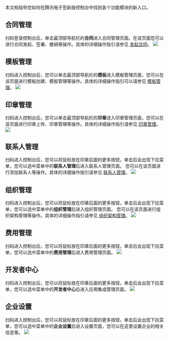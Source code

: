 本文档指导您如何在腾讯电子签新版控制台中找到各个功能模块的新入口。
## 合同管理
扫码登录控制台后，单击最顶部导航栏的**合同**进入合同管理页面。在该页面您可以进行合同发起、签署、撤销等操作。具体的详细操作指引请参见 [发起合同](https://cloud.tencent.com/document/product/1323/61360)。
![](https://qcloudimg.tencent-cloud.cn/raw/ed235d20222d3bb52c6969f1cf871eed.png)


## 模板管理
扫码进入控制台后，您可以单击最顶部导航栏的**模板**进入模板管理页面，您可以在该页面进行模板创建、模板管理等操作。具体的详细操作指引可以请参见 [模板管理](https://cloud.tencent.com/document/product/1323/61357)。
![](https://qcloudimg.tencent-cloud.cn/raw/15defa9297b000a83389b61c79d84724.png)

## 印章管理
扫码进入控制台后，您可以单击最顶部导航栏的**印章**进入印章管理页面，您可以在该页面进行印章上传、印章管理等操作。具体的详细操作指引请参见 [印章管理](https://cloud.tencent.com/document/product/1323/59451)。
![](https://qcloudimg.tencent-cloud.cn/raw/c6c938792813a6be49d8deb7ef299156.png)

## 联系人管理
扫码进入控制台后，您可以将鼠标放在印章后面的更多按钮，单击后会出现下拉菜单，您可以选中菜单中的**联系人管理**后进入联系人管理页面。
您可以在该页面进行添加联系人等操作。具体的详细操作指引请参见 [联系人管理](https://cloud.tencent.com/document/product/1323/83884)。
![](https://qcloudimg.tencent-cloud.cn/raw/bf0733b17e5d7f791594a72efe751376.png)

## 组织管理
扫码进入控制台后，您可以将鼠标放在印章后面的更多按钮，单击后会出现下拉菜单，您可以选中菜单中的**组织管理**后进入组织管理页面。
您可以在该页面进行组织架构管理等操作。具体的详细操作指引请参见 [组织架构管理](https://cloud.tencent.com/document/product/1323/58495)。
![](https://qcloudimg.tencent-cloud.cn/raw/70205bca0106151bcf0ff1956c4ca41a.png)

## 费用管理
扫码进入控制台后，您可以将鼠标放在印章后面的更多按钮，单击后会出现下拉菜单，您可以选中菜单中的**费用管理**后进入费用管理页面。
![](https://qcloudimg.tencent-cloud.cn/raw/92ac15e35af488b878871d8214ce1cc2.png)


## 开发者中心
扫码进入控制台后，您可以将鼠标放在印章后面的更多按钮，单击后会出现下拉菜单，您可以选中菜单中的**开发者中心**后进入应用集成管理页面。
![](https://qcloudimg.tencent-cloud.cn/raw/7a541dcd524e5227546a750d3bc865de.png)

## 企业设置
扫码进入控制台后，您可以将鼠标放在印章后面的更多按钮，单击后会出现下拉菜单，您可以选中菜单中的**企业设置**后进入设置页面，您可以在这里设置企业的相关信息等。
![](https://qcloudimg.tencent-cloud.cn/raw/e5fd5c3b8a5ac557f8ec1339e95b5190.png)


